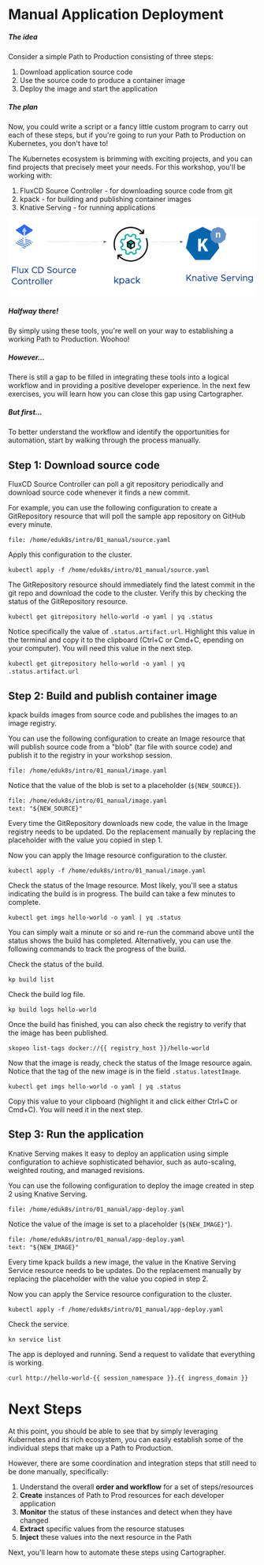 # Manual Application Deployment

##### The idea

Consider a simple Path to Production consisting of three steps:
1. Download application source code
2. Use the source code to produce a container image
3. Deploy the image and start the application

##### The plan

Now, you could write a script or a fancy little custom program to carry out each of these steps, but if you're going to run your Path to Production on Kubernetes, you don't have to! 

The Kubernetes ecosystem is brimming with exciting projects, and you can find projects that precisely meet your needs.
For this workshop, you'll be working with:
1. FluxCD Source Controller - for downloading source code from git
2. kpack - for building and publishing container images
3. Knative Serving - for running applications

![img.png](images/manual.png)

##### Halfway there!
By simply using these tools, you're well on your way to establishing a working Path to Production. Woohoo!

##### However...
There is still a gap to be filled in integrating these tools into a logical workflow and in providing a positive developer experience.
In the next few exercises, you will learn how you can close this gap using Cartographer.

##### But first...
To better understand the workflow and identify the opportunities for automation, start by walking through the process manually.

## Step 1: Download source code

FluxCD Source Controller can poll a git repository periodically and download source code whenever it finds a new commit.

For example, you can use the following configuration to create a GitRepository resource that will poll the sample app repository on GitHub every minute.
```editor:open-file
file: /home/eduk8s/intro/01_manual/source.yaml
```

Apply this configuration to the cluster.
```execute-1
kubectl apply -f /home/eduk8s/intro/01_manual/source.yaml
```

The GitRepository resource should immediately find the latest commit in the git repo and download the code to the cluster.
Verify this by checking the status of the GitRepository resource.
```execute-1
kubectl get gitrepository hello-world -o yaml | yq .status
```

Notice specifically the value of `.status.artifact.url`.
Highlight this value in the terminal and copy it to the clipboard (Ctrl+C or Cmd+C, epending on your computer).
You will need this value in the next step.
```execute-1
kubectl get gitrepository hello-world -o yaml | yq .status.artifact.url
```

## Step 2: Build and publish container image

kpack builds images from source code and publishes the images to an image registry.

You can use the following configuration to create an Image resource that will publish source code from a "blob" (tar file with source code) and publish it to the registry in your workshop session.

```editor:open-file
file: /home/eduk8s/intro/01_manual/image.yaml
```

Notice that the value of the blob is set to a placeholder (`${NEW_SOURCE}`).
```editor:select-matching-text
file: /home/eduk8s/intro/01_manual/image.yaml
text: "${NEW_SOURCE}"
```

Every time the GitRepository downloads new code, the value in the Image registry needs to be updated.
Do the replacement manually by replacing the placeholder with the value you copied in step 1.


Now you can apply the Image resource configuration to the cluster.
```execute-1
kubectl apply -f /home/eduk8s/intro/01_manual/image.yaml
```

Check the status of the Image resource.
Most likely, you'll see a status indicating the build is in progress.
The build can take a few minutes to complete.
```execute-1
kubectl get imgs hello-world -o yaml | yq .status
```

You can simply wait a minute or so and re-run the command above until the status shows the build has completed.
Alternatively, you can use the following commands to track the progress of the build.

Check the status of the build.
```execute-1
kp build list
```

Check the build log file.
```execute-1
kp build logs hello-world
```

Once the build has finished, you can also check the registry to verify that the image has been published.
```execute-1
skopeo list-tags docker://{{ registry_host }}/hello-world
```

Now that the image is ready, check the status of the Image resource again.
Notice that the tag of the new image is in the field `.status.latestImage`.
```execute-1
kubectl get imgs hello-world -o yaml | yq .status
```

Copy this value to your clipboard (highlight it and click either Ctrl+C or Cmd+C).
You will need it in the next step.

## Step 3: Run the application

Knative Serving makes it easy to deploy an application using simple configuration to achieve sophisticated behavior, such as auto-scaling, weighted routing, and managed revisions.

You can use the following configuration to deploy the image created in step 2 using Knative Serving.
```editor:open-file
file: /home/eduk8s/intro/01_manual/app-deploy.yaml
```

Notice the value of the image is set to a placeholder (`${NEW_IMAGE}"`).
```editor:select-matching-text
file: /home/eduk8s/intro/01_manual/app-deploy.yaml
text: "${NEW_IMAGE}"
```

Every time kpack builds a new image, the value in the Knative Serving Service resource needs to be updates.
Do the replacement manually by replacing the placeholder with the value you copied in step 2.

Now you can apply the Service resource configuration to the cluster.
```execute-1
kubectl apply -f /home/eduk8s/intro/01_manual/app-deploy.yaml
```

Check the service.
```execute-1
kn service list
```

The app is deployed and running.
Send a request to validate that everything is working.
```execute-1
curl http://hello-world-{{ session_namespace }}.{{ ingress_domain }}
```

# Next Steps

At this point, you should be able to see that by simply leveraging Kubernetes and its rich ecosystem, you can easily establish some of the individual steps that make up a Path to Production.

However, there are some coordination and integration steps that still need to be done manually, specifically:
1. Understand the overall **order and workflow** for a set of steps/resources
2. **Create** instances of Path to Prod resources for each developer application
3. **Monitor** the status of these instances and detect when they have changed
4. **Extract** specific values from the resource statuses
5. **Inject** these values into the next resource in the Path

Next, you'll learn how to automate these steps using Cartographer.